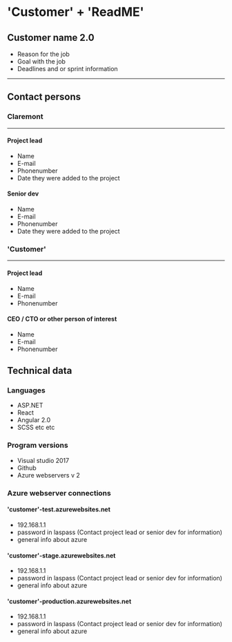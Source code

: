 # 'Customer' + 'ReadME'

## Customer name 2.0
* Reason for the job
* Goal with the job
* Deadlines and or sprint information
------
## Contact persons

### Claremont
------
#### Project lead
* Name
* E-mail
* Phonenumber
* Date they were added to the project

#### Senior dev
* Name
* E-mail
* Phonenumber
* Date they were added to the project
### 'Customer'
------
#### Project lead
* Name
* E-mail
* Phonenumber

#### CEO / CTO or other person of interest
* Name
* E-mail
* Phonenumber

## Technical data
### Languages
* ASP.NET
* React
* Angular 2.0
* SCSS etc etc

### Program versions
* Visual studio 2017
* Github
* Azure webservers v 2

### Azure webserver connections
#### 'customer'-test.azurewebsites.net
* 192.168.1.1
* password in laspass (Contact project lead or senior dev for information)
* general info about azure

#### 'customer'-stage.azurewebsites.net
* 192.168.1.1
* password in laspass (Contact project lead or senior dev for information)
* general info about azure

#### 'customer'-production.azurewebsites.net
* 192.168.1.1
* password in laspass (Contact project lead or senior dev for information)
* general info about azure
